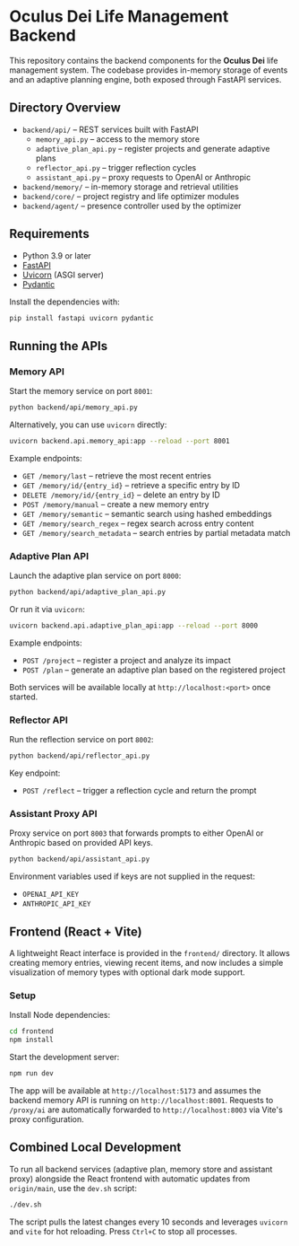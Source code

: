 # Oculus Dei Life Management Backend

This repository contains the backend components for the **Oculus Dei** life management system. The codebase provides in-memory storage of events and an adaptive planning engine, both exposed through FastAPI services.

## Directory Overview

- `backend/api/` – REST services built with FastAPI
  - `memory_api.py` – access to the memory store
  - `adaptive_plan_api.py` – register projects and generate adaptive plans
  - `reflector_api.py` – trigger reflection cycles
  - `assistant_api.py` – proxy requests to OpenAI or Anthropic
- `backend/memory/` – in-memory storage and retrieval utilities
- `backend/core/` – project registry and life optimizer modules
- `backend/agent/` – presence controller used by the optimizer

## Requirements

- Python 3.9 or later
- [FastAPI](https://fastapi.tiangolo.com/)
- [Uvicorn](https://www.uvicorn.org/) (ASGI server)
- [Pydantic](https://docs.pydantic.dev/)

Install the dependencies with:

```bash
pip install fastapi uvicorn pydantic
```

## Running the APIs

### Memory API

Start the memory service on port `8001`:

```bash
python backend/api/memory_api.py
```

Alternatively, you can use `uvicorn` directly:

```bash
uvicorn backend.api.memory_api:app --reload --port 8001
```

Example endpoints:

- `GET /memory/last` – retrieve the most recent entries
- `GET /memory/id/{entry_id}` – retrieve a specific entry by ID
- `DELETE /memory/id/{entry_id}` – delete an entry by ID
- `POST /memory/manual` – create a new memory entry
- `GET /memory/semantic` – semantic search using hashed embeddings
- `GET /memory/search_regex` – regex search across entry content
- `GET /memory/search_metadata` – search entries by partial metadata match

### Adaptive Plan API

Launch the adaptive plan service on port `8000`:

```bash
python backend/api/adaptive_plan_api.py
```

Or run it via `uvicorn`:

```bash
uvicorn backend.api.adaptive_plan_api:app --reload --port 8000
```

Example endpoints:

- `POST /project` – register a project and analyze its impact
- `POST /plan` – generate an adaptive plan based on the registered project

Both services will be available locally at `http://localhost:<port>` once started.

### Reflector API

Run the reflection service on port `8002`:

```bash
python backend/api/reflector_api.py
```

Key endpoint:

- `POST /reflect` – trigger a reflection cycle and return the prompt

### Assistant Proxy API

Proxy service on port `8003` that forwards prompts to either OpenAI or
Anthropic based on provided API keys.

```bash
python backend/api/assistant_api.py
```

Environment variables used if keys are not supplied in the request:

- `OPENAI_API_KEY`
- `ANTHROPIC_API_KEY`

## Frontend (React + Vite)

A lightweight React interface is provided in the `frontend/` directory. It allows creating memory entries, viewing recent items, and now includes a simple visualization of memory types with optional dark mode support.

### Setup

Install Node dependencies:

```bash
cd frontend
npm install
```

Start the development server:

```bash
npm run dev
```

The app will be available at `http://localhost:5173` and assumes the backend memory API is running on `http://localhost:8001`.
Requests to `/proxy/ai` are automatically forwarded to `http://localhost:8003` via Vite's proxy configuration.

## Combined Local Development

To run all backend services (adaptive plan, memory store and assistant proxy)
alongside the React frontend with automatic updates from `origin/main`, use the
`dev.sh` script:

```bash
./dev.sh
```

The script pulls the latest changes every 10 seconds and leverages `uvicorn` and
`vite` for hot reloading. Press `Ctrl+C` to stop all processes.
